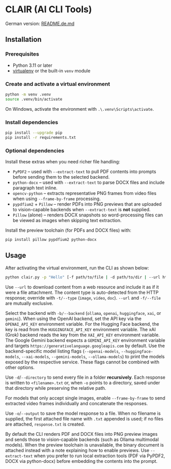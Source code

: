 # CLAIR (AI CLI Tools)

German version: [README.de.md](README.de.md)

## Installation

### Prerequisites

- Python 3.11 or later
- [virtualenv](https://virtualenv.pypa.io/) or the built-in `venv` module

### Create and activate a virtual environment

```bash
python -m venv .venv
source .venv/bin/activate
```

On Windows, activate the environment with `.\.venv\Scripts\activate`.

### Install dependencies

```bash
pip install --upgrade pip
pip install -r requirements.txt
```

### Optional dependencies

Install these extras when you need richer file handling:

- `PyPDF2` – used with `--extract-text` to pull PDF contents into prompts before sending them to the selected backend.
- `python-docx` – used with `--extract-text` to parse DOCX files and include paragraph text inline.
- `opencv-python` – extracts representative PNG frames from video files when using `--frame-by-frame` processing.
- `pypdfium2` + `Pillow` – render PDFs into PNG previews that are uploaded to vision-capable backends when `--extract-text` is **not** supplied.
- `Pillow` (alone) – renders DOCX snapshots so word-processing files can be viewed as images when skipping text extraction.

Install the preview toolchain (for PDFs and DOCX files) with:

```bash
pip install pillow pypdfium2 python-docx
```

## Usage

After activating the virtual environment, run the CLI as shown below:

```bash
python clair.py -p "Hello" [-f path/to/file | -d path/to/dir | --url https://example.com] [-o [output.txt]] [-b backend]
```

Use `--url` to download content from a web resource and include it as if it
were a file attachment. The content type is auto-detected from the HTTP
response; override with `-t/--type` (`image`, `video`, `doc`).
`--url` and `-f/--file` are mutually exclusive.

Select the backend with `-b/--backend` (`ollama`, `openai`, `huggingface`,
`xai`, or `gemini`).
When using the OpenAI backend, set the API key via the `OPENAI_API_KEY`
environment variable. For the Hugging Face backend, the key is read from the
`HUGGINGFACE_API_KEY` environment variable. The xAI (Grok) backend reads the key
from the `XAI_API_KEY` environment variable. The Google Gemini backend expects a
`GEMINI_API_KEY` environment variable and targets
`https://generativelanguage.googleapis.com` by default.
Use the backend-specific model listing flags (`--openai-models`,
`--huggingface-models`, `--xai-models`, `--gemini-models`, `--ollama-models`) to
print the models exposed by the respective service. These flags cannot be
combined with other options.

Use `-d`/`--directory` to send every file in a folder **recursively**.
Each response is written to `<filename>.txt` or, when `-o` points to a
directory, saved under that directory while preserving the relative path.

For models that only accept single images, enable `--frame-by-frame` to
send extracted video frames individually and concatenate the responses.

Use `-o`/`--output` to save the model response to a file. When no
filename is supplied, the first attached file name with `.txt` appended is
used; if no files are attached, `response.txt` is created.

By default the CLI renders PDF and DOCX files into PNG preview images and sends
those to vision-capable backends (such as Ollama multimodal models). When the
preview toolchain is unavailable, the binary document is attached instead with a
note explaining how to enable previews. Use `--extract-text` when you prefer to
run local extraction tools (PDF via PyPDF2, DOCX via python-docx) before
embedding the contents into the prompt.
